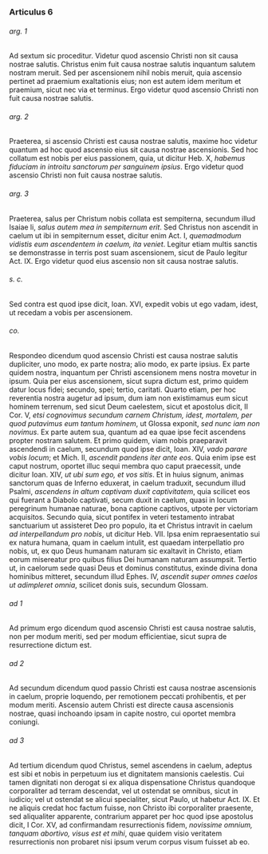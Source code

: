 ### Articulus 6

###### arg. 1
Ad sextum sic proceditur. Videtur quod ascensio Christi non sit causa nostrae salutis. Christus enim fuit causa nostrae salutis inquantum salutem nostram meruit. Sed per ascensionem nihil nobis meruit, quia ascensio pertinet ad praemium exaltationis eius; non est autem idem meritum et praemium, sicut nec via et terminus. Ergo videtur quod ascensio Christi non fuit causa nostrae salutis.

###### arg. 2
Praeterea, si ascensio Christi est causa nostrae salutis, maxime hoc videtur quantum ad hoc quod ascensio eius sit causa nostrae ascensionis. Sed hoc collatum est nobis per eius passionem, quia, ut dicitur Heb. X, *habemus fiduciam in introitu sanctorum per sanguinem ipsius*. Ergo videtur quod ascensio Christi non fuit causa nostrae salutis.

###### arg. 3
Praeterea, salus per Christum nobis collata est sempiterna, secundum illud Isaiae li, *salus autem mea in sempiternum erit*. Sed Christus non ascendit in caelum ut ibi in sempiternum esset, dicitur enim Act. I, *quemadmodum vidistis eum ascendentem in caelum, ita veniet*. Legitur etiam multis sanctis se demonstrasse in terris post suam ascensionem, sicut de Paulo legitur Act. IX. Ergo videtur quod eius ascensio non sit causa nostrae salutis.

###### s. c.
Sed contra est quod ipse dicit, Ioan. XVI, expedit vobis ut ego vadam, idest, ut recedam a vobis per ascensionem.

###### co.
Respondeo dicendum quod ascensio Christi est causa nostrae salutis dupliciter, uno modo, ex parte nostra; alio modo, ex parte ipsius. Ex parte quidem nostra, inquantum per Christi ascensionem mens nostra movetur in ipsum. Quia per eius ascensionem, sicut supra dictum est, primo quidem datur locus fidei; secundo, spei; tertio, caritati. Quarto etiam, per hoc reverentia nostra augetur ad ipsum, dum iam non existimamus eum sicut hominem terrenum, sed sicut Deum caelestem, sicut et apostolus dicit, II Cor. V, *etsi cognovimus secundum carnem Christum, idest, mortalem, per quod putavimus eum tantum hominem*, ut Glossa exponit, *sed nunc iam non novimus*. Ex parte autem sua, quantum ad ea quae ipse fecit ascendens propter nostram salutem. Et primo quidem, viam nobis praeparavit ascendendi in caelum, secundum quod ipse dicit, Ioan. XIV, *vado parare vobis locum*; et Mich. II, *ascendit pandens iter ante eos*. Quia enim ipse est caput nostrum, oportet illuc sequi membra quo caput praecessit, unde dicitur Ioan. XIV, *ut ubi sum ego, et vos sitis*. Et in huius signum, animas sanctorum quas de Inferno eduxerat, in caelum traduxit, secundum illud Psalmi, *ascendens in altum captivam duxit captivitatem*, quia scilicet eos qui fuerant a Diabolo captivati, secum duxit in caelum, quasi in locum peregrinum humanae naturae, bona captione captivos, utpote per victoriam acquisitos. Secundo quia, sicut pontifex in veteri testamento intrabat sanctuarium ut assisteret Deo pro populo, ita et Christus intravit in caelum *ad interpellandum pro nobis*, ut dicitur Heb. VII. Ipsa enim repraesentatio sui ex natura humana, quam in caelum intulit, est quaedam interpellatio pro nobis, ut, ex quo Deus humanam naturam sic exaltavit in Christo, etiam eorum misereatur pro quibus filius Dei humanam naturam assumpsit. Tertio ut, in caelorum sede quasi Deus et dominus constitutus, exinde divina dona hominibus mitteret, secundum illud Ephes. IV, *ascendit super omnes caelos ut adimpleret omnia*, scilicet donis suis, secundum Glossam.

###### ad 1
Ad primum ergo dicendum quod ascensio Christi est causa nostrae salutis, non per modum meriti, sed per modum efficientiae, sicut supra de resurrectione dictum est.

###### ad 2
Ad secundum dicendum quod passio Christi est causa nostrae ascensionis in caelum, proprie loquendo, per remotionem peccati prohibentis, et per modum meriti. Ascensio autem Christi est directe causa ascensionis nostrae, quasi inchoando ipsam in capite nostro, cui oportet membra coniungi.

###### ad 3
Ad tertium dicendum quod Christus, semel ascendens in caelum, adeptus est sibi et nobis in perpetuum ius et dignitatem mansionis caelestis. Cui tamen dignitati non derogat si ex aliqua dispensatione Christus quandoque corporaliter ad terram descendat, vel ut ostendat se omnibus, sicut in iudicio; vel ut ostendat se alicui specialiter, sicut Paulo, ut habetur Act. IX. Et ne aliquis credat hoc factum fuisse, non Christo ibi corporaliter praesente, sed aliqualiter apparente, contrarium apparet per hoc quod ipse apostolus dicit, I Cor. XV, ad confirmandam resurrectionis fidem, *novissime omnium, tanquam abortivo, visus est et mihi*, quae quidem visio veritatem resurrectionis non probaret nisi ipsum verum corpus visum fuisset ab eo.

